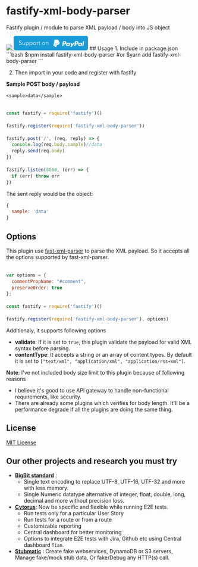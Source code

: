 # fastify-xml-body-parser
Fastify plugin / module to parse XML payload / body into JS object

<a href="https://opencollective.com/fast-xml-parser/donate" target="_blank">
  <img src="https://opencollective.com/fast-xml-parser/donate/button@2x.png?color=blue" width=200 />
</a>
<a href="https://paypal.me/naturalintelligence"> <img src="static/img/support_paypal.svg" alt="Stubmatic donate button" width="200"/></a>
## Usage
1. Include in package.json
```bash
$npm install fastify-xml-body-parser
#or
$yarn add fastify-xml-body-parser
```

2. Then import in your code and register with fastify

**Sample POST body / payload**
```
<sample>data</sample>
```

```js

const fastify = require('fastify')()

fastify.register(require('fastify-xml-body-parser'))

fastify.post('/', (req, reply) => {
  console.log(req.body.sample)//data
  reply.send(req.body)
})

fastify.listen(8000, (err) => {
  if (err) throw err
})
```

The sent reply would be the object:
```js
{
  sample: 'data'
}
```

## Options
This plugin use [fast-xml-parser](https://github.com/NaturalIntelligence/fast-xml-parser) to parse the XML payload. So it accepts all the options supported by fast-xml-parser.

```js

var options = {
  commentPropName: "#comment",
  preserveOrder: true
};

const fastify = require('fastify')()

fastify.register(require('fastify-xml-body-parser'), options)

```

Additionaly, it supports following options

* **validate**: If it is set to `true`, this plugin validate the payload for valid XML syntax before parsing.
* **contentType**:  It accepts a string or an array of content types. By default it is set to `["text/xml", "application/xml", "application/rss+xml"]`.

**Note**: I've not included body size limit to this plugin because of following reasons
* I believe it's good to use API gateway to handle non-functional requirements, like security.
* There are already some plugins which verifies for body length. It'll be a performance degrade if all the plugins are doing the same thing.


## License
[MIT License](http://jsumners.mit-license.org/)


## Our other projects and research you must try

* **[BigBit standard](https://github.com/amitguptagwl/bigbit)** : 
  * Single text encoding to replace UTF-8, UTF-16, UTF-32 and more with less memory.
  * Single Numeric datatype alternative of integer, float, double, long, decimal and more without precision loss.
* **[Cytorus](https://github.com/NaturalIntelligence/cytorus)**: Now be specific and flexible while running E2E tests.
  * Run tests only for a particular User Story
  * Run tests for a route or from a route
  * Customizable reporting
  * Central dashboard for better monitoring
  * Options to integrate E2E tests with Jira, Github etc using Central dashboard `Tian`.
* **[Stubmatic](https://github.com/NaturalIntelligence/Stubmatic)** : Create fake webservices, DynamoDB or S3 servers, Manage fake/mock stub data, Or fake/Debug any HTTP(s) call.
